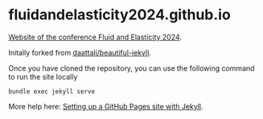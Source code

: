 # fluidandelasticity2024.github.io

[Website of the conference Fluid and Elasticity 2024](https://fluidandelasticity2024.github.io).

Initally forked from [daattali/beautiful-jekyll](https://github.com/daattali/beautiful-jekyll).

Once you have cloned the repository, you can use the following command to run the site locally

``bundle exec jekyll serve``

More help here: [Setting up a GitHub Pages site with Jekyll](https://docs.github.com/en/pages/setting-up-a-github-pages-site-with-jekyll).
